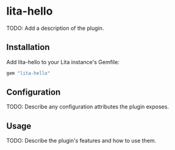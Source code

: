 # lita-hello

TODO: Add a description of the plugin.

## Installation

Add lita-hello to your Lita instance's Gemfile:

``` ruby
gem "lita-hello"
```

## Configuration

TODO: Describe any configuration attributes the plugin exposes.

## Usage

TODO: Describe the plugin's features and how to use them.
